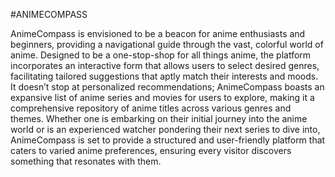 #ANIMECOMPASS

AnimeCompass is envisioned to be a beacon for anime enthusiasts and beginners, providing a navigational guide through the vast, colorful world of anime. Designed to be a one-stop-shop for all things anime, the platform incorporates an interactive form that allows users to select desired genres, facilitating tailored suggestions that aptly match their interests and moods. It doesn’t stop at personalized recommendations; AnimeCompass boasts an expansive list of anime series and movies for users to explore, making it a comprehensive repository of anime titles across various genres and themes. Whether one is embarking on their initial journey into the anime world or is an experienced watcher pondering their next series to dive into, AnimeCompass is set to provide a structured and user-friendly platform that caters to varied anime preferences, ensuring every visitor discovers something that resonates with them.
